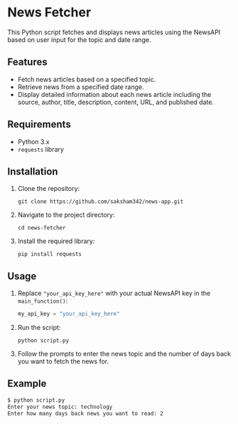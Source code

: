 # News Fetcher

This Python script fetches and displays news articles using the NewsAPI based on user input for the topic and date range.

## Features

- Fetch news articles based on a specified topic.
- Retrieve news from a specified date range.
- Display detailed information about each news article including the source, author, title, description, content, URL, and published date.

## Requirements

- Python 3.x
- `requests` library

## Installation

1. Clone the repository:
    ```
    git clone https://github.com/saksham342/news-app.git
    ```
2. Navigate to the project directory:
    ```
    cd news-fetcher
    ```
3. Install the required library:
    ```
    pip install requests
    ```

## Usage

1. Replace `"your_api_key_here"` with your actual NewsAPI key in the `main_function()`:
    ```python
    my_api_key = "your_api_key_here"
    ```
2. Run the script:
    ```
    python script.py
    ```
3. Follow the prompts to enter the news topic and the number of days back you want to fetch the news for.

## Example

```sh
$ python script.py
Enter your news topic: technology
Enter how many days back news you want to read: 2

